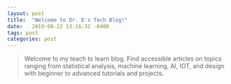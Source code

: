 ```yaml
---
layout: post
title:  "Welcome to Dr. E's Tech Blog!"
date:   2019-08-22 13:16:32 -0400
tags: post
categories: post
---
```

> Welcome to my teach to learn blog. Find accessible articles on topics ranging from  statistical analysis, machine learning, AI, IOT, and design with beginner to advanced tutorials and projects.
